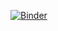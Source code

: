 [![Binder](https://mybinder.org/badge_logo.svg)](https://mybinder.org/v2/gh/Tianmaru/romanpoman7/HEAD)

